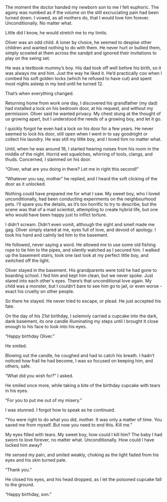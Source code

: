  The moment the doctor handed my newborn son to me I felt euphoric. The agony was numbed as if the volume on the still excruciating pain had been turned down. I vowed, as all mothers do, that I would love him forever. Unconditionally. No matter what. 

Little did I know, he would stretch me to my limits.

Oliver was an odd child. A loner by choice, he seemed to despise other children and wanted nothing to do with them. He never hurt or bullied them, simply scowled at them across the sandpit and ignored their invitations to play on the swing set. 

He was a textbook mummy’s boy. His dad took off well before his birth, so it was always me and him. Just the way he liked it. He’d practically coo when I combed his soft golden locks (which he refused to have cut) and spent most nights asleep in my bed until he turned 12. 

That’s when everything changed. 

Returning home from work one day, I discovered his grandfather (my dad) had installed a lock on his bedroom door, at his request, and without my permission. Oliver said he wanted privacy. My chest stung at the thought of us growing apart, but I understood the needs of a growing boy, and let it go. 

I quickly forgot he even had a lock on his door for a few years. He never seemed to lock his door, still open when I went in to say goodnight or collect his laundry. He was still my little boy, and I loved him no matter what. 

Until, when he was around 18, I started hearing noises from his room in the middle of the night. Horrid wet squelches, whirring of tools, clangs, and thuds. Concerned, I slammed on his door. 

“Oliver, what are you doing in there? Let me in right this second!” 

“Whatever you say, mother” he replied, and I heard the soft clicking of the door as it unlocked. 

Nothing could have prepared me for what I saw. My sweet boy, who I loved unconditionally, had been conducting experiments on the neighbourhood pets. I’ll spare you the details, as it’s too horrific to try to describe, but the scene was that of a mad scientist, attempting to create hybrid life, but one who would have been happy just to inflict torture. 

I didn’t scream. Didn’t even vomit, although the sight and smell made me gag. Oliver simply stared at me, eyes full of love, and devoid of apology. I took his hand and calmly led him to the basement. 

He followed, never saying a word. He allowed me to use some old fishing rope to tie him to the pipes, and silently watched as I secured him. I walked up the basement stairs, took one last look at my perfect little boy, and switched off the light. 

Oliver stayed in the basement. His grandparents were told he had gone to boarding school. I fed him and kept him clean, but we never spoke. Just stared into each other's eyes. There’s that unconditional love again. My child was a monster, but I couldn’t bare to see him go to jail, or even worse - exact his cruelty on other people. 

So there he stayed. He never tried to escape, or plead. He just accepted his fate. 

On the day of his 21st birthday, I solemnly carried a cupcake into the dark, dank basement, its one candle illuminating my steps until I brought it close enough to his face to look into his eyes. 

“Happy birthday Oliver.”

He smiled. 

Blowing out the candle, he coughed and had to catch his breath. I hadn’t noticed how frail he had become, I was so focused on keeping him, and others, safe. 

“What did you wish for?” I asked.

He smiled once more, while taking a bite of the birthday cupcake with tears in his eyes. 

“For you to put me out of my misery.” 

I was stunned. I forgot how to speak as he continued.

“You were right to do what you did, mother. It was only a matter of time. You saved me from myself. But now you need to end this. Kill me.” 

My eyes filled with tears. My sweet boy, how could I kill him? The baby I had sworn to love forever, no matter what. Unconditionally. How could I have locked him away? 

He sensed my pain, and smiled weakly, choking as the light faded from his eyes and his skin turned pale. 

“Thank you.” 

He closed his eyes, and his head dropped, as I let the poisoned cupcake fall to the ground. 

“Happy birthday, son.”